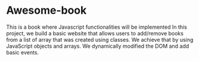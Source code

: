 # Awesome-book
This is a book where Javascript functionalities will be implemented
In this project, we build a basic website that allows users to add/remove books from a list of array that was created using classes. We achieve that by using JavaScript objects and arrays. We dynamically modified the DOM and add basic events. 
